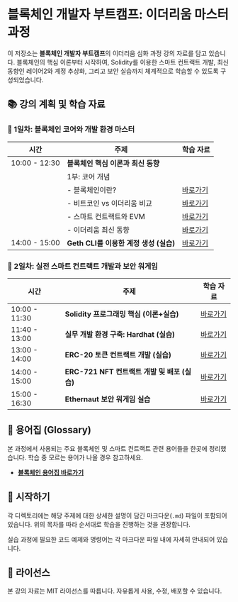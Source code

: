 # 블록체인 개발자 부트캠프: 이더리움 마스터 과정

이 저장소는 **블록체인 개발자 부트캠프**의 이더리움 심화 과정 강의 자료를 담고 있습니다. 블록체인의 핵심 이론부터 시작하여, Solidity를 이용한 스마트 컨트랙트 개발, 최신 동향인 레이어2와 계정 추상화, 그리고 보안 실습까지 체계적으로 학습할 수 있도록 구성되었습니다.

## 📚 강의 계획 및 학습 자료

### 📅 1일차: 블록체인 코어와 개발 환경 마스터

| 시간 | 주제 | 학습 자료 |
| --- | --- | --- |
| 10:00 - 12:30 | **블록체인 핵심 이론과 최신 동향** | |
| | 1부: 코어 개념 | |
| | - 블록체인이란? | [바로가기](./1-1_블록체인이란/) |
| | - 비트코인 vs 이더리움 비교 | [바로가기](./1-2_비트코인_vs_이더리움/) |
| | - 스마트 컨트랙트와 EVM | [바로가기](./1-3_스마트_컨트랙트와_EVM/) |
| | - 이더리움 최신 동향 | [바로가기](./1-4_이더리움_최신동향/) |
| 14:00 - 15:00 | **Geth CLI를 이용한 계정 생성 (실습)** | [바로가기](./1-5_Geth_CLI/) |

### 📅 2일차: 실전 스마트 컨트랙트 개발과 보안 워게임

| 시간 | 주제 | 학습 자료 |
| --- | --- | --- |
| 10:00 - 11:30 | **Solidity 프로그래밍 핵심 (이론+실습)** | [바로가기](./2-1_Solidity_핵심/) |
| 11:40 - 13:00 | **실무 개발 환경 구축: Hardhat (실습)** | [바로가기](./2-2_Hardhat/) |
| 13:00 - 14:00 | **ERC-20 토큰 컨트랙트 개발 (실습)** | [바로가기](./2-3_ERC-20/) |
| 14:00 - 15:00 | **ERC-721 NFT 컨트랙트 개발 및 배포 (실습)** | [바로가기](./2-4_ERC-721/) |
| 15:00 - 16:30 | **Ethernaut 보안 워게임 실습** | [바로가기](./2-5_Ethernaut_워게임/) |

## 📖 용어집 (Glossary)

본 과정에서 사용되는 주요 블록체인 및 스마트 컨트랙트 관련 용어들을 한곳에 정리했습니다. 학습 중 모르는 용어가 나올 경우 참고하세요.

- [**블록체인 용어집 바로가기**](./GLOSSARY.md)

## 🚀 시작하기

각 디렉토리에는 해당 주제에 대한 상세한 설명이 담긴 마크다운(`.md`) 파일이 포함되어 있습니다. 위의 목차를 따라 순서대로 학습을 진행하는 것을 권장합니다.

실습 과정에 필요한 코드 예제와 명령어는 각 마크다운 파일 내에 자세히 안내되어 있습니다.

## 📄 라이선스

본 강의 자료는 MIT 라이선스를 따릅니다. 자유롭게 사용, 수정, 배포할 수 있습니다.
